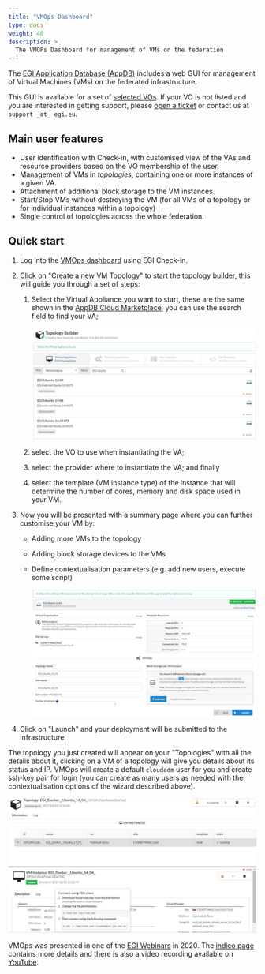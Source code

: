 ```yaml
---
title: "VMOps Dashboard"
type: docs
weight: 40
description: >
  The VMOPs Dashboard for management of VMs on the federation
---
```


The [EGI Application Database (AppDB)](https://appdb.egi.eu/) includes a web GUI
for management of Virtual Machines (VMs) on the federated infrastructure.

This GUI is available for a set of
[selected VOs](https://wiki.appdb.egi.eu/main:faq:which_vos_are_supported_by_the_vmops_dashboard).
If your VO is not listed and you are interested in getting support, please
[open a ticket](https://ggus.eu) or contact us at `support _at_ egi.eu`.

## Main user features

- User identification with Check-in, with customised view of the VAs and
  resource providers based on the VO membership of the user.
- Management of VMs in _topologies_, containing one or more instances of a given
  VA.
- Attachment of additional block storage to the VM instances.
- Start/Stop VMs without destroying the VM (for all VMs of a topology or for
  individual instances within a topology)
- Single control of topologies across the whole federation.

## Quick start

1. Log into the [VMOps dashboard](https://dashboard.appdb.egi.eu/vmops) using
   EGI Check-in.

1. Click on \"Create a new VM Topology\" to start the topology builder, this
   will guide you through a set of steps:

   1. Select the Virtual Appliance you want to start, these are the same shown
      in the [AppDB Cloud Marketplace](https://appdb.egi.eu/browse/cloud), you
      can use the search field to find your VA;

      ![Select the VA](vmops_va_select.png)

   1. select the VO to use when instantiating the VA;

   1. select the provider where to instantiate the VA; and finally

   1. select the template (VM instance type) of the instance that will determine
      the number of cores, memory and disk space used in your VM.

1. Now you will be presented with a summary page where you can further customise
   your VM by:

   - Adding more VMs to the topology
   - Adding block storage devices to the VMs
   - Define contextualisation parameters (e.g. add new users, execute some
     script)

     ![Topology settings](vmops_settings.png)

1. Click on \"Launch\" and your deployment will be submitted to the
   infrastructure.

The topology you just created will appear on your \"Topologies\" with all the
details about it, clicking on a VM of a topology will give you details about its
status and IP. VMOps will create a default `cloudadm` user for you and create
ssh-key pair for login (you can create as many users as needed with the
contextualisation options of the wizard described above).

![VM details](vmops_vm.png)

VMOps was presented in one of the [EGI Webinars](https://www.egi.eu/webinars/)
in 2020. The [indico page](https://indico.egi.eu/event/5272/) contains more
details and there is also a video recording available on
[YouTube](https://youtu.be/0YuuKA_4pSM).
